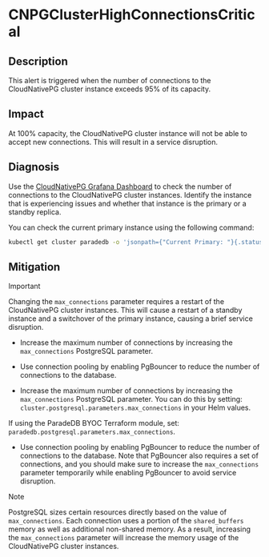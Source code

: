 # CNPGClusterHighConnectionsCritical

## Description

This alert is triggered when the number of connections to the CloudNativePG cluster instance exceeds 95% of its capacity.

## Impact

At 100% capacity, the CloudNativePG cluster instance will not be able to accept new connections. This will result in a service disruption.

## Diagnosis

Use the [CloudNativePG Grafana Dashboard](https://grafana.com/grafana/dashboards/20417-cloudnativepg/) to check the number of connections to the CloudNativePG cluster instances. Identify the instance that is experiencing issues and whether that instance is the primary or a standby replica.

You can check the current primary instance using the following command:

```bash
kubectl get cluster paradedb -o 'jsonpath={"Current Primary: "}{.status.currentPrimary}{"; Target Primary: "}{.status.targetPrimary}{"\n"}' --namespace NAMESPACE
```

## Mitigation

> [!IMPORTANT]
> Changing the `max_connections` parameter requires a restart of the CloudNativePG cluster instances. This will cause a restart of a standby instance and a switchover of the primary instance, causing a brief service disruption.

* Increase the maximum number of connections by increasing the `max_connections` PostgreSQL parameter.

* Use connection pooling by enabling PgBouncer to reduce the number of connections to the database.

* Increase the maximum number of connections by increasing the `max_connections` PostgreSQL parameter. You can do this by setting: `cluster.postgresql.parameters.max_connections` in your Helm values.

If using the ParadeDB BYOC Terraform module, set: `paradedb.postgresql.parameters.max_connections`.

* Use connection pooling by enabling PgBouncer to reduce the number of connections to the database. Note that PgBouncer also requires a set of connections, and you should make sure to increase the `max_connections` parameter temporarily while enabling PgBouncer to avoid service disruption.

> [!NOTE]
> PostgreSQL sizes certain resources directly based on the value of `max_connections`. Each connection uses
> a portion of the `shared_buffers` memory as well as additional non-shared memory. As a result, increasing the `max_connections` parameter will increase the memory usage of the CloudNativePG cluster instances.
